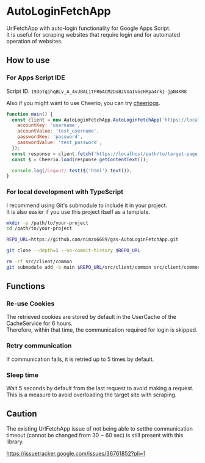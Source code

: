 # AutoLoginFetchApp

UrlFetchApp with auto-login functionality for Google Apps Script.  
It is useful for scraping websites that require login and for automated operation of websites.

## How to use

### For Apps Script IDE

Script ID: `193oTq1hqBLv_A_4vJBAL1tFR6ACM2DoBzVUaIVGcHRpa4rk1-jpN4KR8`

Also if you might want to use Cheerio, you can try [cheeriogs](https://github.com/tani/cheeriogs).

```javascript
function main() {
  const client = new AutoLoginFetchApp.AutoLoginFetchApp('https://localhost/login.html', {
    accountKey: 'username',
    accountValue: 'test_username',
    passwordKey: 'password',
    passwordValue: 'test_password',
  });
  const response = client.fetch('https://localhost/path/to/target-page.html');
  const $ = Cheerio.load(response.getContentText());

  console.log(/Logout/.test($('html').text());
}
```

### For local development with TypeScript

I recommend using Git's submodule to include it in your project.  
It is also easier if you use this project itself as a template.

```bash
mkdir -p /path/to/your-project
cd /path/to/your-project

REPO_URL=https://github.com/nimzo6689/gas-AutoLoginFetchApp.git

git clone --depth=1 --no-commit-history $REPO_URL

rm -rf src/client/common
git submodule add -b main $REPO_URL/src/client/common src/client/common
```

## Functions

### Re-use Cookies

The retrieved cookies are stored by default in the UserCache of the CacheService for 6 hours.  
Therefore, within that time, the communication required for login is skipped.

### Retry communication

If communication fails, it is retried up to 5 times by default.

### Sleep time

Wait 5 seconds by default from the last request to avoid making a request.  
This is a measure to avoid overloading the target site with scraping.

## Caution

The existing UrlFetchApp issue of not being able to setthe communication timeout (cannot be changed from 30 ~ 60 sec) is still present with this library.

https://issuetracker.google.com/issues/36761852?pli=1
